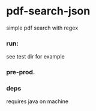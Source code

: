 # pdf-search-json

simple pdf search with regex


### run:

see test dir for example

### pre-prod.



### deps

requires java on machine
